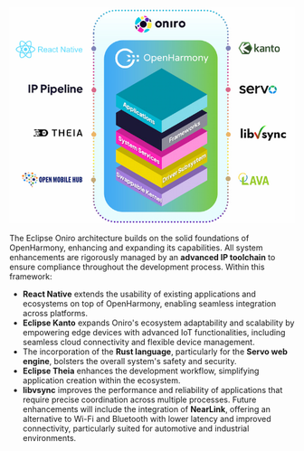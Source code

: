 ![alt text](images/oniro-architecture.jpg)

The Eclipse Oniro architecture builds on the solid foundations of OpenHarmony, enhancing and expanding its capabilities. All system enhancements are rigorously managed by an **advanced IP toolchain** to ensure compliance throughout the development process. Within this framework:

- **React Native** extends the usability of existing applications and ecosystems on top of OpenHarmony, enabling seamless integration across platforms.
- **Eclipse Kanto** expands Oniro's ecosystem adaptability and scalability by empowering edge devices with advanced IoT functionalities, including seamless cloud connectivity and flexible device management.
- The incorporation of the **Rust language**, particularly for the **Servo web engine**, bolsters the overall system's safety and security.
- **Eclipse Theia** enhances the development workflow, simplifying application creation within the ecosystem.
- **libvsync** improves the performance and reliability of applications that require precise coordination across multiple processes.
Future enhancements will include the integration of **NearLink**, offering an alternative to Wi-Fi and Bluetooth with lower latency and improved connectivity, particularly suited for automotive and industrial environments.
